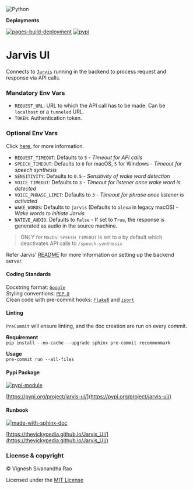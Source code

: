 ![Python](https://img.shields.io/badge/python-3.8%20%7C%203.9%20%7C%203.10%20%7C%203.11-blue)

**Deployments**

[![pages-build-deployment](https://github.com/thevickypedia/Jarvis_UI/actions/workflows/pages/pages-build-deployment/badge.svg)](https://github.com/thevickypedia/Jarvis_UI/actions/workflows/pages/pages-build-deployment)
[![pypi](https://github.com/thevickypedia/Jarvis_UI/actions/workflows/python-publish.yml/badge.svg)](https://github.com/thevickypedia/Jarvis_UI/actions/workflows/python-publish.yml)

# Jarvis UI

Connects to [`Jarvis`](https://github.com/thevickypedia/Jarvis/blob/master/api/fast.py) running in the backend to process request and response via API calls.

### Mandatory Env Vars
- `REQUEST_URL`: URL to which the API call has to be made. Can be `localhost` or a `tunneled` URL.
- `TOKEN`: Authentication token.

### Optional Env Vars
Click [here](https://github.com/thevickypedia/Jarvis#env-variables), for more information.
- `REQUEST_TIMEOUT`: Defaults to `5` - _Timeout for API calls_
- `SPEECH_TIMEOUT`: Defaults to `0` for macOS, `5` for Windows - _Timeout for speech synthesis_
- `SENSITIVITY`: Defaults to `0.5` - _Sensitivity of wake word detection_
- `VOICE_TIMEOUT`: Defaults to `3` - _Timeout for listener once wake word is detected_
- `VOICE_PHRASE_LIMIT`: Defaults to `3` - _Timeout for phrase once listener is activated_
- `WAKE_WORDS`: Defaults to `jarvis` (Defaults to `alexa` in legacy macOS) - _Wake words to initiate Jarvis_
- `NATIVE_AUDIO`: Defaults to `False` - If set to `True`, the response is generated as audio in the source machine.

> ONLY for `MacOS`: `SPEECH_TIMEOUT` is set to `0` by default which deactivates API calls to `/speech-synthesis`

Refer Jarvis' [README](https://github.com/thevickypedia/Jarvis/blob/master/README.md) for more information on setting up the backend server.

#### Coding Standards
Docstring format: [`Google`](https://google.github.io/styleguide/pyguide.html#38-comments-and-docstrings) <br>
Styling conventions: [`PEP 8`](https://www.python.org/dev/peps/pep-0008/) <br>
Clean code with pre-commit hooks: [`flake8`](https://flake8.pycqa.org/en/latest/) and 
[`isort`](https://pycqa.github.io/isort/)

#### Linting
`PreCommit` will ensure linting, and the doc creation are run on every commit.

**Requirement**
<br>
`pip install --no-cache --upgrade sphinx pre-commit recommonmark`

**Usage**
<br>
`pre-commit run --all-files`

#### Pypi Package
[![pypi-module](https://img.shields.io/badge/Software%20Repository-pypi-1f425f.svg)](https://packaging.python.org/tutorials/packaging-projects/)

[https://pypi.org/project/jarvis-ui/](https://pypi.org/project/jarvis-ui/)

#### Runbook
[![made-with-sphinx-doc](https://img.shields.io/badge/Code%20Docs-Sphinx-1f425f.svg)](https://www.sphinx-doc.org/en/master/man/sphinx-autogen.html)

[https://thevickypedia.github.io/Jarvis_UI/](https://thevickypedia.github.io/Jarvis_UI/)

### License & copyright

&copy; Vignesh Sivanandha Rao

Licensed under the [MIT License](https://github.com/thevickypedia/Jarvis_UI/blob/main/LICENSE)

